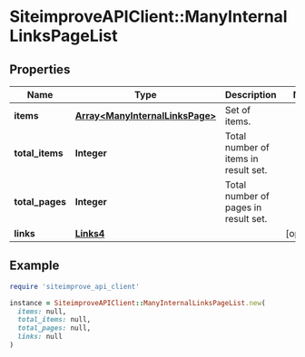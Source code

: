 # SiteimproveAPIClient::ManyInternalLinksPageList

## Properties

| Name | Type | Description | Notes |
| ---- | ---- | ----------- | ----- |
| **items** | [**Array&lt;ManyInternalLinksPage&gt;**](ManyInternalLinksPage.md) | Set of items. |  |
| **total_items** | **Integer** | Total number of items in result set. |  |
| **total_pages** | **Integer** | Total number of pages in result set. |  |
| **links** | [**Links4**](Links4.md) |  | [optional] |

## Example

```ruby
require 'siteimprove_api_client'

instance = SiteimproveAPIClient::ManyInternalLinksPageList.new(
  items: null,
  total_items: null,
  total_pages: null,
  links: null
)
```

